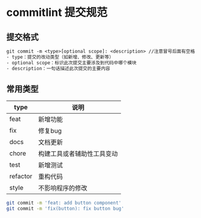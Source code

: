 # commitlint 提交规范

## 提交格式

```txt
git commit -m <type>[optional scope]: <description> //注意冒号后面有空格
- type：提交的改动类型（如新增、修改、更新等）
- optional scope：标识此次提交主要涉及到代码中哪个模块
- description：一句话描述此次提交的主要内容
```

## 常用类型

| type     | 说明                       |
| -------- | -------------------------- |
| feat     | 新增功能                   |
| fix      | 修复bug                    |
| docs     | 文档更新                   |
| chore    | 构建工具或者辅助性工具变动 |
| test     | 新增测试                   |
| refactor | 重构代码                   |
| style    | 不影响程序的修改           |

```bash
git commit -m 'feat: add button component'
git commit -m 'fix(button): fix button bug'
```

